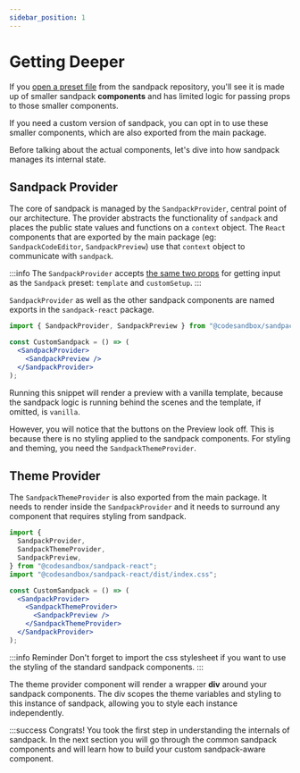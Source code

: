 ```yaml
---
sidebar_position: 1
---
```


# Getting Deeper

If you [open a preset file](https://github.com/codesandbox/sandpack/blob/main/sandpack-react/src/presets/Sandpack.tsx) from the sandpack repository, you'll see it is made up
of smaller sandpack **components** and has limited logic for passing props to
those smaller components.

If you need a custom version of sandpack, you can opt in to use these smaller
components, which are also exported from the main package.

Before talking about the actual components, let's dive into how sandpack manages its internal state.

## Sandpack Provider

The core of sandpack is managed by the `SandpackProvider`, central point of our
architecture. The provider abstracts the functionality of `sandpack` and places
the public state values and functions on a `context` object. The `React`
components that are exported by the main package (eg: `SandpackCodeEditor`,
`SandpackPreview`) use that `context` object to communicate with `sandpack`.

:::info
The `SandpackProvider` accepts [the same two props](/getting-started/custom-content#template) for getting input as the `Sandpack` preset:
`template` and `customSetup`.
:::

`SandpackProvider` as well as the other sandpack components are named exports in the `sandpack-react` package.

```jsx
import { SandpackProvider, SandpackPreview } from "@codesandbox/sandpack-react";

const CustomSandpack = () => (
  <SandpackProvider>
    <SandpackPreview />
  </SandpackProvider>
);
```

Running this snippet will render a preview with a vanilla template, because the sandpack logic is running behind
the scenes and the template, if omitted, is `vanilla`.

However, you will notice that the buttons on the Preview look off. This is
because there is no styling applied to the sandpack components. For styling and theming, you need the `SandpackThemeProvider`.

## Theme Provider

The `SandpackThemeProvider` is also exported from the main package. It needs to render inside the `SandpackProvider` and it needs to surround any component that requires styling from sandpack.

```jsx
import {
  SandpackProvider,
  SandpackThemeProvider,
  SandpackPreview,
} from "@codesandbox/sandpack-react";
import "@codesandbox/sandpack-react/dist/index.css";

const CustomSandpack = () => (
  <SandpackProvider>
    <SandpackThemeProvider>
      <SandpackPreview />
    </SandpackThemeProvider>
  </SandpackProvider>
);
```

:::info Reminder
Don't forget to import the css stylesheet if you want to use the styling of the standard sandpack components.
:::

The theme provider component will render a wrapper **div** around your sandpack
components. The div scopes the theme variables and styling to this
instance of sandpack, allowing you to style each instance independently.

:::success Congrats!
You took the first step in understanding the internals of sandpack. In the next section you will go through the common sandpack components and will learn how to build your custom sandpack-aware component.
